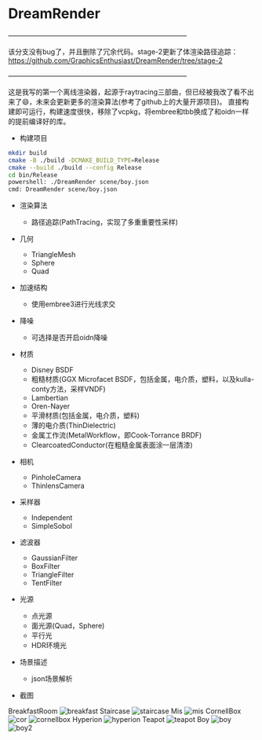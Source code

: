 # DreamRender
——————————————————————————

该分支没有bug了，并且删除了冗余代码。stage-2更新了体渲染路径追踪：https://github.com/GraphicsEnthusiast/DreamRender/tree/stage-2

——————————————————————————

这是我写的第一个离线渲染器，起源于raytracing三部曲，但已经被我改了看不出来了😄，未来会更新更多的渲染算法(参考了github上的大量开源项目)。
直接构建即可运行，构建速度很快，移除了vcpkg，将embree和tbb换成了和oidn一样的提前编译好的库。

- 构建项目
```bash
mkdir build
cmake -B ./build -DCMAKE_BUILD_TYPE=Release
cmake --build ./build --config Release
cd bin/Release
powershell: ./DreamRender scene/boy.json
cmd: DreamRender scene/boy.json
```

- 渲染算法
  - 路径追踪(PathTracing，实现了多重重要性采样)

- 几何
  - TriangleMesh
  - Sphere
  - Quad

- 加速结构
  - 使用embree3进行光线求交

- 降噪
  - 可选择是否开启oidn降噪

- 材质
  - Disney BSDF
  - 粗糙材质(GGX Microfacet BSDF，包括金属，电介质，塑料，以及kulla-conty方法，采样VNDF)
  - Lambertian
  - Oren-Nayer
  - 平滑材质(包括金属，电介质，塑料)
  - 薄的电介质(ThinDielectric)
  - 金属工作流(MetalWorkflow，即Cook-Torrance BRDF)
  - ClearcoatedConductor(在粗糙金属表面涂一层清漆)

- 相机
  - PinholeCamera
  - ThinlensCamera

- 采样器
  - Independent
  - SimpleSobol

- 滤波器
  - GaussianFilter
  - BoxFilter
  - TriangleFilter
  - TentFilter

- 光源
  - 点光源
  - 面光源(Quad，Sphere)
  - 平行光
  - HDR环境光

- 场景描述
  - json场景解析

- 截图

BreakfastRoom
![breakfast](https://github.com/GraphicsEnthusiast/DreamRender/assets/75780167/cda01ee4-c6dd-4a0b-8c03-5fc7725063f8)
Staircase
![staircase](https://github.com/GraphicsEnthusiast/DreamRender/assets/75780167/d9781eb6-ff2a-4fba-bef3-a218d73d51e9)
Mis
![mis](https://github.com/GraphicsEnthusiast/DreamRender/assets/75780167/6e73c199-8480-47d2-bffb-7d9ac00e99ba)
CornellBox
![cor](https://github.com/GraphicsEnthusiast/DreamRender/assets/75780167/2efdb7fe-576d-4bfc-b228-7a76de41cdf2)
![cornellbox](https://github.com/GraphicsEnthusiast/DreamRender/assets/75780167/8902ff4f-bdf0-45db-bc53-3dee55575d04)
Hyperion
![hyperion](https://github.com/GraphicsEnthusiast/DreamRender/assets/75780167/499beb77-3a91-4f0f-af07-27fe8a001447)
Teapot
![teapot](https://github.com/GraphicsEnthusiast/DreamRender/assets/75780167/a9f9ef80-7535-45bf-ab5a-98365393f1c4)
Boy
![boy](https://github.com/GraphicsEnthusiast/DreamRender/assets/75780167/47a5acd6-dfe9-4734-80a5-7b8cf9847caf)
![boy2](https://github.com/GraphicsEnthusiast/DreamRender/assets/75780167/5002aaa3-679d-4a4c-8914-705d77fbe813)

